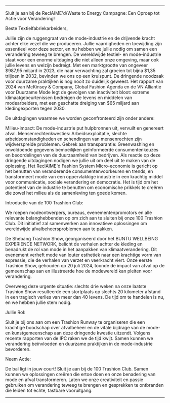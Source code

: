 ---

Sluit je aan bij de ReclAIME'd/Waste to Energy Campagne: Een Oproep tot Actie voor Verandering!

Beste Textielfabriekarbeiders,

Jullie zijn de ruggengraat van de mode-industrie en de drijvende kracht achter elke vezel die we produceren. Jullie vaardigheden en toewijding zijn essentieel voor deze sector, en nu hebben we jullie nodig om samen een verandering teweeg te brengen. De wereldwijde textiel- en mode-industrie staat voor een enorme uitdaging die niet alleen onze omgeving, maar ook jullie levens en welzijn bedreigt. Met een marktgrootte van ongeveer $987,95 miljard in 2023, die naar verwachting zal groeien tot bijna $1,35 triljoen in 2032, bevinden we ons op een kruispunt. De dringende noodzaak voor duurzame praktijken is nog nooit zo duidelijk geweest. Het rapport van 2024 van McKinsey & Company, Global Fashion Agenda en de VN Alliantie voor Duurzame Mode legt de gevolgen van inactiviteit bloot: extreme klimaatgebeurtenissen bedreigen de levens en middelen van modearbeiders, met een geschatte dreiging van $65 miljard aan kledingexporten tegen 2030.

De uitdagingen waarmee we worden geconfronteerd zijn onder andere:

Milieu-impact: De mode-industrie put hulpbronnen uit, vervuilt en genereert afval.
Mensenrechtenkwesties: Arbeidsexploitatie, slechte arbeidsomstandigheden en schendingen van mensenrechten zijn wijdverspreide problemen.
Gebrek aan transparantie: Greenwashing en onvoldoende gegevens bemoeilijken geïnformeerde consumentenkeuzes en beoordelingen van de duurzaamheid van bedrijven.
Als reactie op deze dringende uitdagingen nodigen we jullie uit om deel uit te maken van de oplossing. Het ReclAIME'd Fashion System Micro-economie is gericht op het benutten van veranderende consumentenvoorkeuren en trends, en transformeert mode van een oppervlakkige industrie in een krachtig middel voor communicatie, sociale verandering en democratie. Het is tijd om het potentieel van de industrie te benutten om economische prikkels te creëren die zowel het milieu als de samenleving ten goede komen.

Introductie van de 100 Trashion Club:

We roepen modeontwerpers, bureaus, evenementenpromotors en alle relevante belanghebbenden op om zich aan te sluiten bij onze 100 Trashion Club. Dit initiatief zal samenwerken aan innovatieve oplossingen om wereldwijde afvalbeheersproblemen aan te pakken.

De Shebang Trashion Show, georganiseerd door het BUNTU WELLBEING EXPERIENCE NETWORK, belicht de verhalen achter de kleding en benadrukt de rol van mode in het aanpakken van klimaatverandering. Dit evenement verheft mode van louter esthetiek naar een krachtige vorm van expressie, die de verhalen van verzet en veerkracht viert. Onze eerste Trashion Show, gehouden op 20 juli 2024, toonde de impact van afval op de gemeenschap aan en illustreerde hoe de modewereld kan pleiten voor verandering.

Overweeg deze urgente situatie: slechts drie weken na onze laatste Trashion Show resulteerde een stortplaats op slechts 20 kilometer afstand in een tragisch verlies van meer dan 40 levens. De tijd om te handelen is nu, en we hebben jullie stem nodig.

Jullie Rol:

Sluit je bij ons aan om een Trashion Runway te organiseren die een krachtige boodschap over afvalbeheer en de vitale bijdrage van de mode- en kunstgemeenschap aan deze dringende kwestie uitzendt. Volgens recente rapporten van de IPC raken we de tijd kwijt. Samen kunnen we verandering beïnvloeden en duurzame praktijken in de mode-industrie bevorderen.

Neem Actie:

De bal ligt in jouw court! Sluit je aan bij de 100 Trashion Club. Samen kunnen we oplossingen creëren die ertoe doen en onze benadering van mode en afval transformeren. Laten we onze creativiteit en passie gebruiken om verandering teweeg te brengen en gesprekken te ontbranden die leiden tot echte, tastbare vooruitgang.

---